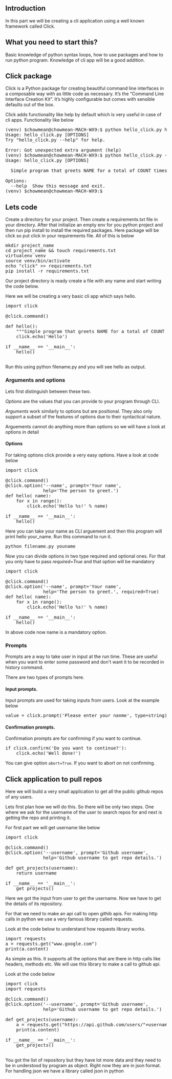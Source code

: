 
## Introduction

In this part we will be creating a cli application using a well known framework called Click. 

## What you need to start this?

Basic knowledge of python syntax loops, how to use packages and how to run python program. Knowledge of cli app will be a good addition. 

##  Click package

Click is a Python package for creating beautiful command line interfaces in a composable way with as little code as necessary. It’s the “Command Line Interface Creation Kit”. It’s highly configurable but comes with sensible defaults out of the box.

Click adds functionality like help by default which is very useful in case of cli apps. Functionality like below

<pre>
(venv) $chowmean@chowmean-MACH-WX9:$ python hello_click.py help
Usage: hello_click.py [OPTIONS]
Try "hello_click.py --help" for help.

Error: Got unexpected extra argument (help)
(venv) $chowmean@chowmean-MACH-WX9:$ python hello_click.py --help
Usage: hello_click.py [OPTIONS]

  Simple program that greets NAME for a total of COUNT times.

Options:
  --help  Show this message and exit.
(venv) $chowmean@chowmean-MACH-WX9:$ 
</pre>

## Lets code

Create a directory for your project. Then create a requirements.txt file in your directory. After that initialize an empty env for you python project and then run pip install to install the required packages. Here package will be click so put click in your requirements file. All of this is below

<pre>
mkdir project_name
cd project_name && touch requirements.txt
virtualenv venv
source venv/bin/activate
echo "click" >> requirements.txt
pip install -r requirements.txt
</pre>

Our project directory is ready create a file with any name and start writing the code below.

Here we will be creating a very basic cli app which says hello. 

<pre>
import click

@click.command()

def hello():
    """Simple program that greets NAME for a total of COUNT times."""
    click.echo('Hello')

if __name__ == '__main__':
    hello()

</pre>

Run this using python filename.py and you will see hello as output. 

### Arguments and options

Lets first distinguish between these two. 

*Options* are the values that you can provide to your program through CLI. 

*Arguments*	 work similarly to options but are positional. They also only support a subset of the features of options due to their syntactical nature. 

Arguements cannot do anything more than options so we will have a look at options in detail

#### Options 

For taking options click provide a very easy options. Have a look at code below

<pre>
import click

@click.command()
@click.option('--name', prompt='Your name',
              help='The person to greet.')
def hello( name):
    for x in range():
        click.echo('Hello %s!' % name)

if __name__ == '__main__':
    hello()
</pre>

Here you can take your name as CLI arguement and then this program will print hello your_name. Run this command to run it.

<pre>
python filename.py youname
</pre>

Now you can divide options in two type required and optional ones. 
For that you only have to pass *required=True* and that option will be mandatory

<pre>
import click

@click.command()
@click.option('--name', prompt='Your name',
              help='The person to greet.', required=True)
def hello( name):
    for x in range():
        click.echo('Hello %s!' % name)

if __name__ == '__main__':
    hello()
</pre>

In above code now name is a mandatory option. 

### Prompts

Prompts are a way to take user in input at the run time. These are useful when you want to enter some password and don't want it to be recorded in history command. 

There are two types of prompts here. 
#### Input prompts.

Input prompts are used for taking inputs from users. Look at the example below
<pre>
value = click.prompt('Please enter your nanme', type=string)
</pre>

#### Confirmation prompts.
Confirmation prompts are for confirming if you want to continue. 

<pre>
if click.confirm('Do you want to continue?'):
    click.echo('Well done!')
</pre>

You can give option `abort=True`. If you want to abort on not confirming. 

## Click application to pull repos

Here we will build a very small application to get all the public github repos of any users. 

Lets first plan how we will do this. So there will be only two steps. One where we ask for the username of the user to search repos for and next is getting the repo and printing it. 

For first part we will get username like below


<pre>
import click

@click.command()
@click.option('--username', prompt='Github username',
              help='Github username to get repo details.')

def get_projects(username):
    return username

if __name__ == '__main__':
    get_projects()
</pre>

Here we got the input from user to get the username. Now we have to get the details of its repository. 

For that we need to make an api call to open githib apis. For making http calls in python we use a very famous library called requests. 

Look at the code below to understand how requests library works.

<pre>
import requests
a = requests.get("www.google.com")
print(a.content)
</pre>

As simple as this. It supports all the options that are there in http calls like headers, methods etc. We will use this library to make a call to github api. 


Look at the code below

<pre>
import click
import requests

@click.command()
@click.option('--username', prompt='Github username',
              help='Github username to get repo details.')

def get_projects(username):
	a = requests.get("https://api.github.com/users/"+username+"/repos")
    print(a.content)

if __name__ == '__main__':
    get_projects()

</pre>

You got the list of repository but they have lot more data and they need to be in understood by program as object. Right now they are in json format. For handling json we have a library called json in python
